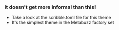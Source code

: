 ### It doesn't get more informal than this!

* Take a look at the scribble.toml file for this theme
* It's the simplest theme in the Metabuzz factory set

